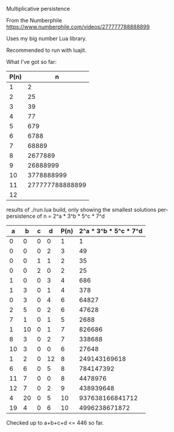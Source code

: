 Multiplicative persistence

From the Numberphile https://www.numberphile.com/videos/277777788888899

Uses my big number Lua library.

Recommended to run with luajit.

What I've got so far:

| P(n)  | n               |
|-------|-----------------|
| 1     | 2               |
| 2     | 25              |
| 3     | 39              |
| 4     | 77              |
| 5     | 679             |
| 6     | 6788            |
| 7     | 68889           |
| 8     | 2677889         |
| 9     | 26888999        |
| 10    | 3778888999      |
| 11    | 277777788888899 |
| 12    |                 |


results of ./run.lua build, only showing the smallest solutions per-persistence of n = 2^a * 3^b * 5^c * 7^d

|a  |b  |c  |d  |P(n)|2^a * 3^b * 5^c * 7^d|
|---|---|---|---|----|---------------------|
|0  |0  |0  |0  |1   |1                    |
|0  |0  |0  |2  |3   |49                   |
|0  |0  |1  |1  |2   |35                   |
|0  |0  |2  |0  |2   |25                   |
|1  |0  |0  |3  |4   |686                  |
|1  |3  |0  |1  |4   |378                  |
|0  |3  |0  |4  |6   |64827                |
|2  |5  |0  |2  |6   |47628                |
|7  |1  |0  |1  |5   |2688                 |
|1  |10 |0  |1  |7   |826686               |
|8  |3  |0  |2  |7   |338688               |
|10 |3  |0  |0  |6   |27648                |
|1  |2  |0  |12 |8   |249143169618         |
|6  |6  |0  |5  |8   |784147392            |
|11 |7  |0  |0  |8   |4478976              |
|12 |7  |0  |2  |9   |438939648            |
|4  |20 |0  |5  |10  |937638166841712      |
|19 |4  |0  |6  |10  |4996238671872        |

Checked up to a+b+c+d <= 446 so far.
